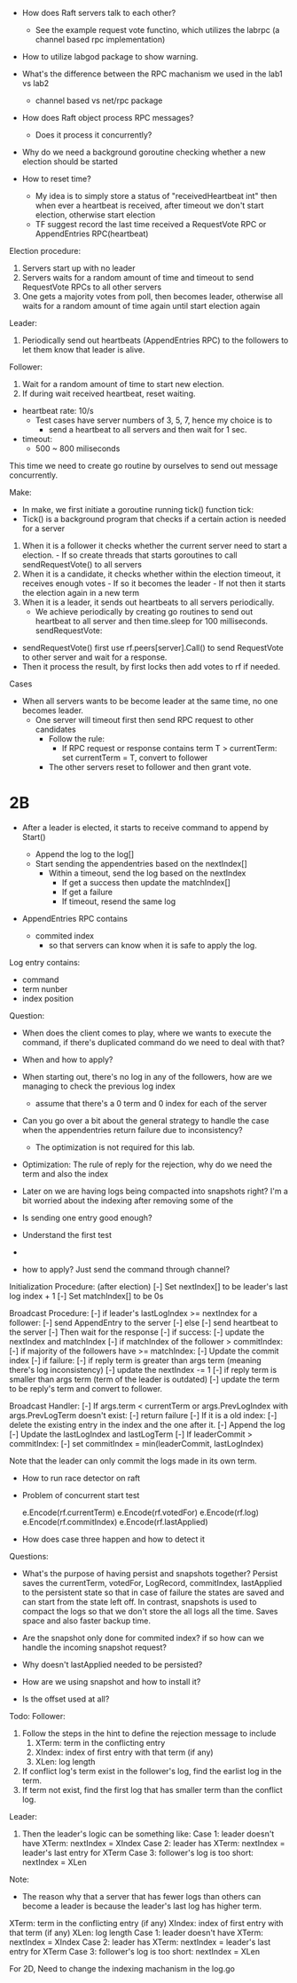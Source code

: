 - How does Raft servers talk to each other?
  - See the example request vote functino, which utilizes the labrpc (a channel based rpc implementation)
- How to utilize labgod package to show warning.



- What's the difference between the RPC machanism we used in the lab1 vs lab2
  - channel based vs net/rpc package

- How does Raft object process RPC messages?
  - Does it process it concurrently?

- Why do we need a background goroutine checking whether a new election should be started

- How to reset time?
  - My idea is to simply store a status of "receivedHeartbeat int" then when ever a heartbeat is received, after timeout we don't start election, otherwise start election
  - TF suggest record the last time received a RequestVote RPC or AppendEntries RPC(heartbeat)


Election procedure:
1. Servers start up with no leader
2. Servers waits for a random amount of time and timeout to send RequestVote RPCs to all other servers
3. One gets a majority votes from poll, then becomes leader, otherwise all waits for a random amount of time again until start election again

Leader:
1. Periodically send out heartbeats (AppendEntries RPC) to the followers to let them know that leader is alive.

Follower:
1. Wait for a random amount of time to start new election.
2. If during wait received heartbeat, reset waiting.

- heartbeat rate: 10/s
    - Test cases have server numbers of 3, 5, 7, hence my choice is to 
      - send a heartbeat to all servers and then wait for 1 sec.
- timeout:
  - 500 ~ 800 miliseconds

This time we need to create go routine by ourselves to send out message concurrently.

Make:
  - In make, we first initiate a goroutine running tick() function 
tick:
  - Tick() is a background program that checks if a certain action is needed for a server
  1. When it is a follower it checks whether the current server need to start a election. 
    - If so create threads that starts goroutines to call sendRequestVote() to all servers
  2. When it is a candidate, it checks whether within the election timeout, it receives enough votes 
    - If so it becomes the leader 
    - If not then it starts the election again in a new term
  3. When it is a leader, it sends out heartbeats to all servers periodically.
     - We achieve periodically by creating go routines to send out heartbeat to all server and then time.sleep for 100 milliseconds.
sendRequestVote:
  - sendRequestVote() first use rf.peers[server].Call() to send RequestVote to other server and wait for a response.
  - Then it process the result, by first locks then add votes to rf if needed.

  


Cases
- When all servers wants to be become leader at the same time, no one becomes leader.
  - One server will timeout first then send RPC request to other candidates
    - Follow the rule:
      - If RPC request or response contains term T > currentTerm: set currentTerm = T, convert to follower 
    - The other servers reset to follower and then grant vote.





# 2B
- After a leader is elected, it starts to receive command to append by Start()
  - Append the log to the log[]
  - Start sending the appendentries based on the nextIndex[]
    - Within a timeout, send the log based on the nextIndex
      - If get a success then update the matchIndex[]
      - If get a failure
      - If timeout, resend the same log

- AppendEntries RPC contains
  - commited index
    - so that servers can know when it is safe to apply the log.

Log entry contains:
- command
- term nunber
- index position

Question:
- When does the client comes to play, where we wants to execute the command, if there's duplicated command do we need to deal with that?
- When and how to apply?
- When starting out, there's no log in any of the followers, how are we managing to check the previous log index
  - assume that there's a 0 term and 0 index for each of the server
- Can you go over a bit about the general strategy to handle the case when the appendentries return failure due to inconsistency?
  - The optimization is not required for this lab.
- Optimization: The rule of reply for the rejection, why do we need the term and also the index 
- Later on we are having logs being compacted into snapshots right? I'm a bit worried about the indexing after removing some of the 


- Is sending one entry good enough?
- Understand the first test
- 
- how to apply? Just send the command through channel?



Initialization Procedure: (after election)
[-] Set nextIndex[] to be leader's last log index + 1
[-] Set matchIndex[] to be 0s

Broadcast Procedure:
[-] if leader's lastLogIndex >= nextIndex for a follower:
  [-] send AppendEntry to the server
[-] else
  [-] send heartbeat to the server
[-] Then wait for the response
  [-] if success:
    [-] update the nextIndex and matchIndex
    [-] if matchIndex of the follower > commitIndex:
      [-] if majority of the followers have >= matchIndex:
        [-] Update the commit index
  [-] if failure:
    [-] if reply term is greater than args term (meaning there's log inconsistency)
      [-] update the nextIndex -= 1
    [-] if reply term is smaller than args term (term of the leader is outdated)
      [-] update the term to be reply's term and convert to follower.

Broadcast Handler:
[-] If args.term < currentTerm or args.PrevLogIndex with args.PrevLogTerm doesn't exist:
  [-] return failure
[-] If it is a old index:
  [-] delete the existing entry in the index and the one after it.
[-] Append the log
[-] Update the lastLogIndex and lastLogTerm
[-] If leaderCommit > commitIndex:
  [-] set commitIndex = min(leaderCommit, lastLogIndex)

Note that the leader can only commit the logs made in its own term.



- How to run race detector on raft
- Problem of concurrent start test

	e.Encode(rf.currentTerm)
	e.Encode(rf.votedFor)
	e.Encode(rf.log)
	e.Encode(rf.commitIndex)
	e.Encode(rf.lastApplied)
- How does case three happen and how to detect it

Questions:
- What's the purpose of having persist and snapshots together?
  Persist saves the currentTerm, votedFor, LogRecord, commitIndex, lastApplied to the persistent state so that in case of failure the states are saved and can start from the state left off.
  In contrast, snapshots is used to compact the logs so that we don't store the all logs all the time. Saves space and also faster backup time.

- Are the snapshot only done for commited index? if so how can we handle the incoming snapshot request?
- Why doesn't lastApplied needed to be persisted?
- How are we using snapshot and how to install it?
- Is the offset used at all?




Todo:
Follower:
1. Follow the steps in the hint to define the rejection message to include
   1. XTerm:  term in the conflicting entry
   2. XIndex: index of first entry with that term (if any)
   3. XLen:   log length
2. If conflict log's term exist in the follower's log, find the earlist log in the term.
3. If term not exist, find the first log that has smaller term than the conflict log.

Leader: 
1.  Then the leader's logic can be something like:
  Case 1: leader doesn't have XTerm:
    nextIndex = XIndex
  Case 2: leader has XTerm:
    nextIndex = leader's last entry for XTerm
  Case 3: follower's log is too short:
    nextIndex = XLen


Note:
- The reason why that a server that has fewer logs than others can become a leader is because the leader's last log has higher term.


XTerm:  term in the conflicting entry (if any)
XIndex: index of first entry with that term (if any)
XLen:   log length
Case 1: leader doesn't have XTerm:
  nextIndex = XIndex
Case 2: leader has XTerm:
  nextIndex = leader's last entry for XTerm
Case 3: follower's log is too short:
  nextIndex = XLen



For 2D, Need to change the indexing machanism in the log.go